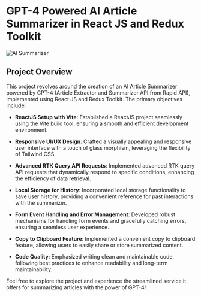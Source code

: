 # GPT-4 Powered AI Article Summarizer in React JS and Redux Toolkit

![AI Summarizer](https://projects.arslanstack.com/photos/summarizer/1.png)

## Project Overview

This project revolves around the creation of an AI Article Summarizer powered by GPT-4 (Article Extractor and Summarizer API from Rapid API), implemented using React JS and Redux Toolkit. The primary objectives include:

- **ReactJS Setup with Vite**: Established a ReactJS project seamlessly using the Vite build tool, ensuring a smooth and efficient development environment.

- **Responsive UI/UX Design**: Crafted a visually appealing and responsive user interface with a touch of glass morphism, leveraging the flexibility of Tailwind CSS.

- **Advanced RTK Query API Requests**: Implemented advanced RTK query API requests that dynamically respond to specific conditions, enhancing the efficiency of data retrieval.

- **Local Storage for History**: Incorporated local storage functionality to save user history, providing a convenient reference for past interactions with the summarizer.

- **Form Event Handling and Error Management**: Developed robust mechanisms for handling form events and gracefully catching errors, ensuring a seamless user experience.

- **Copy to Clipboard Feature**: Implemented a convenient copy to clipboard feature, allowing users to easily share or store summarized content.

- **Code Quality**: Emphasized writing clean and maintainable code, following best practices to enhance readability and long-term maintainability.

Feel free to explore the project and experience the streamlined service it offers for summarizing articles with the power of GPT-4!
